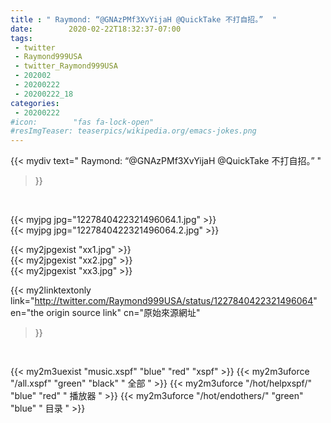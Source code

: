 ```yaml
---
title : " Raymond: “@GNAzPMf3XvYijaH @QuickTake 不打自招。”  "
date:        2020-02-22T18:32:37-07:00
tags:
 - twitter
 - Raymond999USA
 - twitter_Raymond999USA
 - 202002
 - 20200222
 - 20200222_18
categories:
 - 20200222
#icon:        "fas fa-lock-open"
#resImgTeaser: teaserpics/wikipedia.org/emacs-jokes.png
---
```


{{< mydiv text=" Raymond: “@GNAzPMf3XvYijaH @QuickTake 不打自招。”  "
>}}
<br>


 {{< myjpg jpg="1227840422321496064.1.jpg" >}}<br>  {{< myjpg jpg="1227840422321496064.2.jpg" >}}<br> 

{{< my2jpgexist "xx1.jpg" >}}<br>
{{< my2jpgexist "xx2.jpg" >}}<br>
{{< my2jpgexist "xx3.jpg" >}}<br>


{{< my2linktextonly link="http://twitter.com/Raymond999USA/status/1227840422321496064"
en="the origin source link" cn="原始來源網址"
>}}


<br>

{{< my2m3uexist "music.xspf"        "blue"   "red"    "xspf" >}} {{< my2m3uforce "/all.xspf"         "green"  "black"  " 全部 " >}} {{< my2m3uforce "/hot/helpxspf/"    "blue"   "red"    " 播放器 " >}} {{< my2m3uforce "/hot/endothers/"   "green"  "blue"   " 目录 " >}} 
